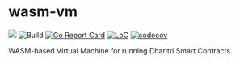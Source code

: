 # wasm-vm

[![](https://img.shields.io/badge/made%20by-Dharitri-cyan.svg)](http://dharitri.org/)
![Build](https://github.com/TerraDharitri/drt-go-chain-vm/actions/workflows/build-test.yml/badge.svg?branch=main)
[![Go Report Card](https://goreportcard.com/badge/github.com/TerraDharitri/drt-go-chain-vm)](https://goreportcard.com/report/github.com/TerraDharitri/drt-go-chain-vm)
[![LoC](https://tokei.rs/b1/github/TerraDharitri/drt-go-chain-vm?category=code)](https://github.com/TerraDharitri/drt-go-chain-vm)
[![codecov](https://codecov.io/gh/dharitri/drt-go-chain-vm/branch/main/graph/badge.svg?token=MYS5EDASOJ)](https://codecov.io/gh/dharitri/drt-go-chain-vm)

WASM-based Virtual Machine for running Dharitri Smart Contracts.
